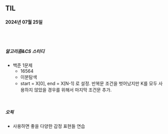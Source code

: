 ## TIL
#### 2024년 07월 25일

<br>
<br>

##### 알고리즘&CS 스터디
- 백준 1문제
    - 16564
    - 이분탐색
    - start = X[0], end = X[N-1] 로 설정. 반복문 조건을 벗어났지만 K를 모두 사용하지 않았을 경우를 위해서 마지막 조건문 추가.

<br>


##### 오픽
- 사용하면 좋을 다양한 감정 표현들 연습